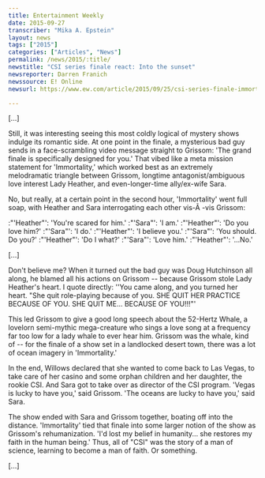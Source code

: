 ```yaml
---
title: Entertainment Weekly
date: 2015-09-27
transcriber: "Mika A. Epstein"
layout: news
tags: ["2015"]
categories: ["Articles", "News"]
permalink: /news/2015/:title/
newstitle: "CSI series finale react: Into the sunset"
newsreporter: Darren Franich
newssource: E! Online
newsurl: https://www.ew.com/article/2015/09/25/csi-series-finale-immortality-recap

---
```


[...]

Still, it was interesting seeing this most coldly logical of mystery shows indulge its romantic side. At one point in the finale, a mysterious bad guy sends in a face-scrambling video message straight to Grissom: 'The grand finale is specifically designed for you.' That vibed like a meta mission statement for 'Immortality,' which worked best as an extremely melodramatic triangle between Grissom, longtime antagonist/ambiguous love interest Lady Heather, and even-longer-time ally/ex-wife Sara.

No, but really, at a certain point in the second hour, 'Immortality' went full soap, with Heather and Sara interrogating each other vis-Ã -vis Grissom:

:"'Heather"': 'You're scared for him.'
:"'Sara"': 'I am.'
:"'Heather"': 'Do you love him?'
:"'Sara"': 'I do.'
:"'Heather"': 'I believe you.'
:"'Sara"': 'You should. Do you?'
:"'Heather"': 'Do I what?'
:"'Sara"': 'Love him.'
:"'Heather"': '...No.'

[...]

Don't believe me? When it turned out the bad guy was Doug Hutchinson all along, he blamed all his actions on Grissom -- because Grissom stole Lady Heather's heart. I quote directly: ''You came along, and you turned her heart. "She quit role-playing because of you. SHE QUIT HER PRACTICE BECAUSE OF YOU. SHE QUIT ME... BECAUSE OF YOU!!!"'

This led Grissom to give a good long speech about the 52-Hertz Whale, a lovelorn semi-mythic mega-creature who sings a love song at a frequency far too low for a lady whale to ever hear him. Grissom was the whale, kind of -- for the finale of a show set in a landlocked desert town, there was a lot of ocean imagery in 'Immortality.'

In the end, Willows declared that she wanted to come back to Las Vegas, to take care of her casino and some orphan children and her daughter, the rookie CSI. And Sara got to take over as director of the CSI program. 'Vegas is lucky to have you,' said Grissom. 'The oceans are lucky to have you,' said Sara.

The show ended with Sara and Grissom together, boating off into the distance. 'Immortality' tied that finale into some larger notion of the show as Grissom's rehumanization. 'I'd lost my belief in humanity... she restores my faith in the human being.' Thus, all of "CSI" was the story of a man of science, learning to become a man of faith. Or something.

[...]
